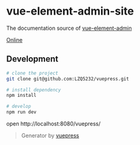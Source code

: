 # vue-element-admin-site

The documentation source of [vue-element-admin](https://github.com/PanJiaChen/vue-element-admin)

[Online](https://panjiachen.github.io/vue-element-admin-site)

## Development

```bash
# clone the project
git clone git@github.com:LZQ5232/vuepress.git

# install dependency
npm install

# develop
npm run dev
```

open http://localhost:8080/vuepress/

> Generator by [vuepress](https://github.com/vuejs/vuepress)
